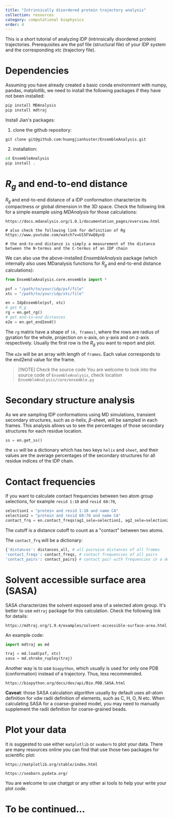 ```yaml
---
title: "Intrinsically disordered protein trajectory analysis"
collection: resources
category: computational biophysics
order: 4
---
```


This is a short tutorial of analyzing IDP (intrinsically disordered protein) trajectories. Prerequisites are the psf file (structural file) of your IDP system and the corresponding xtc (trajectory file).

# Dependencies
Assuming you have already created a basic conda environment with numpy, pandas, matplotlib, we need to install the following packages if they have not been installed:
```python
pip install MDAnalysis
pip install mdtraj
```

Install Jian's packages: 
1. clone the github repository:
```text
git clone git@github.com:huangjianhuster/EnsembleAnalysis.git
```
2. installation:
``` bash
cd EnsembleAnalysis
pip install .
```


# $R_{g}$ and end-to-end distance
$R_{g}$ and end-to-end distance of a IDP conformation characterize its compactness or global dimension in the 3D space. Check the following link for a simple example using *MDAnalysis* for those calculations:
```text
https://docs.mdanalysis.org/1.0.1/documentation_pages/overview.html

# also check the following link for definition of Rg
https://www.youtube.com/watch?v=U15FVwQ8ynQ

# the end-to-end distance is simply a measurement of the distance between the N-termus and the C-termus of an IDP chain
```

We can also use the above-installed *EnsembleAnalysis* package (which internally also uses MDanalysis functions for $R_{g}$ and end-to-end distance calculations):

```python
from EnsembleAnalysis.core.ensemble import *

psf = "/path/to/your/idp/psf/file"
xtc = "/path/to/your/idp/xtc/file"

en = IdpEnsemble(psf, xtc)
# get R_g
rg = en.get_rg()
# get end-to-end distances
e2e = en.get_end2end()
```

The `rg` matrix have a shape of `(4, frames)`, where the rows are radius of gyration for the whole, projection on x-axis, on y-axis and on z-axis respectively. Usually the first row is the $R_{g}$ you want to report and plot.

The `e2e` will be an array with length of `frames`. Each value corresponds to the end2end value for the frame.

> [!NOTE] Check the source code
> You are welcome to look into the source code of `EnsembleAnalysis`, check location `EnsembleAnalysis/core/ensemble.py`


# Secondary structure analysis
As we are sampling IDP conformations using MD simulations, transient secondary structures, such as $\alpha$-helix, $\beta$-sheet, will be sampled in each frames. This analysis allows us to see the percentages of those secondary structures for each residue location.

```python
ss = en.get_ss()
```

the `ss` will be a dictionary which has two keys `helix` and `sheet`, and their values are the average percentages of the secondary structures for all residue indices of the IDP chain.

# Contact frequencies
If you want to calculate contact frequencies between two atom group selections, for example `resid 1:10` and `resid 60:70`,

```python
selection1 = "protein and resid 1:10 and name CA"
selection2 = "protein and resid 60:70 and name CA"
contact_frq = en.contact_freqs(ag1_sele=selection1, ag2_sele=selection2, cutoff=6)
```

The cutoff is a distance cutoff to count as a "contact" between two atoms.

The `contact_frq` will be a dictionary:
```python
{'distances': distances_all, # all pairwise distances of all frames
'contact_freqs': contact_freqs, # contact frequencies of all pairs
'contact_pairs': contact_pairs} # contact pair with frequencies in a descending
```

# Solvent accessible surface area (SASA)
SASA characterizes the solvent exposed area of a selected atom group. It's better to use `mdtraj` package for this calculation. Check the following link for details:

```text
https://mdtraj.org/1.9.4/examples/solvent-accessible-surface-area.html
```

An example code:
```python
import mdtraj as md

traj = md.load(psf, xtc)
sasa = md.shrake_rupley(traj)
```

Another way is to use `biopython`, which usually is used for only one PDB (conformation) instead of a trajectory. Thus, less recommended.

```text
https://biopython.org/docs/dev/api/Bio.PDB.SASA.html
```

**Caveat**: those SASA calculation algorithm usually by default uses all-atom definition for vdw radii definition of elements, such as C, H, O, N etc. When calculating SASA for a coarse-grained model, you may need to manually supplement the radii definition for coarse-grained beads.


# Plot your data
It is suggested to use either `matplotlib` or `seaborn` to plot your data. There are many resources online you can find that use those two packages for scientific plot:

```text
https://matplotlib.org/stable/index.html

https://seaborn.pydata.org/
```

You are welcome to use chatgpt or any other ai tools to help your write your plot code.

# To be continued...

